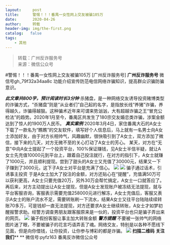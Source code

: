 ```yaml
---
layout:     post
title:      警惕！！！番禺一女性网上交友被骗105万
date:       2020-04-26
author:     转载
header-img: img/the-first.png
catalog:   false
tags:
    - 其他
---
```


<blockquote><p>转载：广州反诈服务号<br>
来源：微信公众号</p></blockquote>

#警惕！！！番禺一女性网上交友被骗105万
[广州反诈服务号]
**广州反诈服务号**
微信号gh_79f32a34aa8c
功能介绍宣传防范电信网络诈骗知识，提高群众识骗防骗意识。

**_此文章共800字，预计阅读时长3分钟_**
杀猪盘，是一种网络交友诱导投资赌博类型的诈骗方式，“杀猪盘”则是“从业者们”自己起的名字，是指放长线“养猪”诈骗，养得越久，诈骗得越狠。这种骗术近年来可谓来势汹汹，大有超越诈骗之王“冒充公检法”的趋势。2020年1月至今，番禺区共发生了180宗交友婚恋类诈骗，涉案金额达到了惊人的1900万人民币。
**_真实案例_**
2020年3月4日，家住番禺大石的A女士下载了一款名为“瞧瞧”的交友软件，填写好个人信息后，马上就有一名男士向A女士添加好友，由于对方长相帅气，风趣幽默，很快吸引到了A女士，双方添加了微信，接下来的几天，对方无微不至的关心打动了A女士的芳心。
某天，对方在“无意”中向A女士提起了一个投资平台，100%保证赚钱，见A女士半信半疑，就让A女士先充值10000元到平台上，跟着自己投注就行，在对方的指引下，A女士就赚了1000元，并且顺利提现。尝到了甜头的A女士又充值了30000元，结果又一下子赚到了3000元，这下子A女士对平台是充满了信心。
![]({{site.baseurl}}/postimg/4xzANE8JEMapIk6jNXUwMghpdUiblydQLmPfboXKVQqPCydiciatIps3pLwicjF7EgrW2vHbGWVOmK94ibPsicVMo0Qw.jpeg)
![]({{site.baseurl}}/postimg/4xzANE8JEMapIk6jNXUwMghpdUiblydQLwOzSiatQS9icLOiaeUaA8X2qxwUP63yicQIyN3OdV7p3KOdIiblOy8ZlYaA.jpeg)
骗子通过话术，引诱事主投资
于是A女士加大了投注的金额，对方还贴心在“提醒”，充值满50万可以获利更高，A女士只要充值20万，另外30万会帮忙搞定，A女士一口就答应了。再后来，对方主动提出让A女士提现，但是A女士发现账户被冻结无法提现，就与平台客服咨询，客服表示需要充值258000元进行解冻，A女士充值后，客服又表示A女士的账户流水不足，需要转账刷一下流水，结果A女士又往平台陆陆续续转账70多万，可是钱却一直无法提现，对方还要求A女士继续转账，A女士才如梦初醒报警求助。经警方调查男朋友跟客服原来是一伙的，投资平台也只是骗子弄出来的网页。
![]({{site.baseurl}}/postimg/4xzANE8JEMapIk6jNXUwMghpdUiblydQLrGTju1BvMzR6ib1IzyVByO1O2h1oGLWHtpLUPWxKicR9yoHdSKENe9Eg.jpeg)
骗子假扮客服让事主加大转账金额
**_警方提醒_**
不要被一张帅气的网络图片迷了眼，不要被骗子的花言巧语弄丢了魂。网络交友，特别是以各种不愿线下见面，但是向你借钱，让你投资，让你参与博彩的都是诈骗。
![]({{site.baseurl}}/postimg/4xzANE8JEMapIk6jNXUwMghpdUiblydQLV136qGOWWLxA5L08thHzxZ7bXsfvvRBVAV9sLMmYCmZlz6icGkGEshw.jpeg)
**扫描二维码**
**关注我们****
**
微信号:pyfz163
番禺反诈微信公众号
